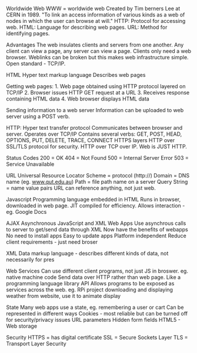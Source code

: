 Worldwide Web
	WWW = worldwide web
	Created by Tim berners Lee at CERN in 1989.
	"To link an access information of various kinds as a web of nodes in which the user can browse at will."
	HTTP: Protocol for accessing web.
	HTML: Language for describing web pages.
	URL: Method for identifying pages.

Advantages
	The web insulates clients and servers from one another. Any client can view a page, any server can view a page.
	Clients only need a web browser.
	Weblinks can be broken but this makes web infrastructure simple.
	Open standard - TCP/IP.

HTML
	Hyper text markup language
	Describes web pages

Getting web pages:
	1. Web page obtained using HTTP protocol layered on TCP/IP
	2. Browser issues HTTP GET request at a URL
	3. Receives response containing HTML data
	4. Web browser displays HTML data

Sending information to a web server
	Information can be uploaded to web server using a POST verb.

HTTP:
	Hyper text transfer protocol
	Communicates between browser and server.
	Operates over TCP/IP
	Contains several verbs: GET, POST, HEAD, OPTIONS, PUT, DELETE, TRACE, CONNECT
	HTTPS layers HTTP over SSL/TLS protocol for security.
	HTTP over TCP over IP. Web is JUST HTTP.

Status Codes
	200 = OK
	404 = Not Found
	500 = Internal Server Error
	503 = Service Unavailable

URL
	Universal Resource Locator
	Scheme = protocol (http://)
	Domain = DNS name (eg. www.qut.edu.au)
	Path = file path name on a server
	Query String = name value pairs
	URL can reference anything, not just web.

Javascript
	Programming language embedded in HTML
	Runs in browser, downloaded in web page.
	JIT compiled for efficiency.
	Allows interaction - eg. Google Docs

AJAX
	Asynchronous JavaScript and XML
	Web Apps
	Use asynchrous calls to server to get/send data through XML
	Now have the benefits of webapps
		No need to install apps
		Easy to update apps
		Platform independent
		Reduce client requirements - just need broser

XML
	Data markup language - describes different kinds of data, not necessarily for pres

Web Services
	Can use different client programs, not just JS in broswer. eg. native machine code
	Send data over HTTP rather than web page.
	Like a programming language library API
	Allows programs to be exposed as services across the web.
	eg. RPi project downloading and displaying weather from website, use it to animate display

State
	Many web apps use a state, eg. remembering a user or cart
	Can be represented in different ways
		Cookies - most reliable but can be turned off for security/privacy issues
		URL parameters
		Hidden form fields
		HTML5 - Web storage

Security
	HTTPS = has digital certificate
	SSL = Secure Sockets Layer
	TLS = Transport Layer Security